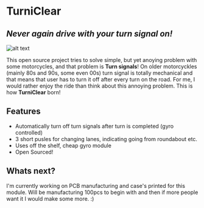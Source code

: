 # TurniClear
## _Never again drive with your turn signal on!_

![alt text](https://i.ibb.co/x1LVvFV/Screenshot-1.jpg)

This open source project tries to solve simple, but yet anoying problem with some motorcycles, and that problem is **Turn signals**! On older motorcyckles (mainly 80s and 90s, some even 00s) turn signal is totally mechanical and that means that user has to turn it off after every turn on the road. For me, I would rather enjoy the ride than think about this annoying problem. This is how **TurniClear** born!

## Features
- Automatically turn off turn signals after turn is completed (gyro controlled)
- 3 short pusles for changing lanes, indicating going from roundabout etc.
- Uses off the shelf, cheap gyro module
- Open Sourced!

## Whats next?

I'm currently working on PCB manufacturing and case's printed for this module.
Will be manufacturing 100pcs to begin with and then if more people want it I would make some more. :)
